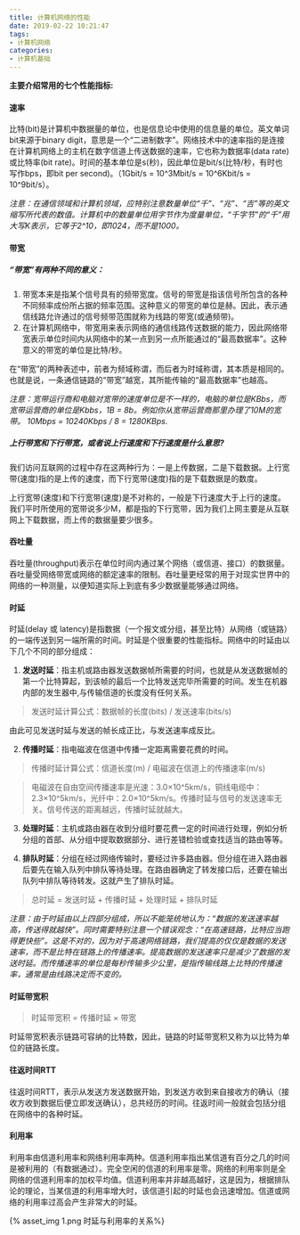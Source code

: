 ```yaml
---
title: 计算机网络的性能
date: 2019-02-22 10:21:47
tags:
- 计算机网络
categories:
- 计算机基础
---
```


**主要介绍常用的七个性能指标:**

#### 速率
比特(bit)是计算机中数据量的单位，也是信息论中使用的信息量的单位。英文单词bit来源于binary digit，意思是一个“二进制数字”。网络技术中的速率指的是连接在计算机网络上的主机在数字信道上传送数据的速率，它也称为数据率(data rate)或比特率(bit rate)。时间的基本单位是s(秒)，因此单位是bit/s(比特/秒，有时也写作bps，即bit per second)。（1Gbit/s = 10^3Mbit/s = 10^6Kbit/s = 10^9bit/s）。

*注意：在通信领域和计算机领域，应特别注意数量单位“千”、“兆”、“吉”等的英文缩写所代表的数值。计算机中的数量单位用字节作为度量单位，“千字节”的“千”用大写K表示，它等于2^10，即1024，而不是1000。*


#### 带宽
##### “带宽”有两种不同的意义：

 1. 带宽本来是指某个信号具有的频带宽度。信号的带宽是指该信号所包含的各种不同频率成份所占据的频率范围。这种意义的带宽的单位是赫。因此，表示通信线路允许通过的信号频带范围就称为线路的带宽(或通频带)。
 2. 在计算机网络中，带宽用来表示网络的通信线路传送数据的能力，因此网络带宽表示单位时间内从网络中的某一点到另一点所能通过的“最高数据率”。这种意义的带宽的单位是比特/秒。
    

   在“带宽”的两种表述中，前者为频域称谓，而后者为时域称谓，其本质是相同的。也就是说，一条通信链路的“带宽”越宽，其所能传输的“最高数据率”也越高。
    
   *注意：宽带运行商和电脑对宽带的速度单位是不一样的，电脑的单位是KBbs，而宽带运营商的单位是Kbbs，1B = 8b。例如你从宽带运营商那里办理了10M的宽带。  10Mbps = 10240Kbps / 8 = 1280KBps.*
    
##### 上行带宽和下行带宽，或者说上行速度和下行速度是什么意思?

   我们访问互联网的过程中存在这两种行为：一是上传数据，二是下载数据。上行宽带(速度)指的是上传的速度，而下行宽带(速度)指的是下载数据是的数度。
    
  上行宽带(速度)和下行宽带(速度)是不对称的，一般是下行速度大于上行的速度。我们平时所使用的宽带说多少M，都是指的下行宽带，因为我们上网主要是从互联网上下载数据，而上传的数据量要少很多。



#### 吞吐量
   吞吐量(throughput)表示在单位时间内通过某个网络（或信道、接口）的数据量。吞吐量受网络带宽或网络的额定速率的限制。吞吐量更经常的用于对现实世界中的网络的一种测量，以便知道实际上到底有多少数据量能够通过网络。

#### 时延
   时延(delay 或 latency)是指数据（一个报文或分组，甚至比特）从网络（或链路）的一端传送到另一端所需的时间。时延是个很重要的性能指标。网络中的时延由以下几个不同的部分组成：

1. **发送时延**：指主机或路由器发送数据帧所需要的时间，也就是从发送数据帧的第一个比特算起，到该帧的最后一个比特发送完毕所需要的时间。发生在机器内部的发生器中,与传输信道的长度没有任何关系。
> 发送时延计算公式：数据帧的长度(bits) / 发送速率(bits/s)

由此可见发送时延与发送的帧长成正比，与发送速率成反比。
    
2. **传播时延**：指电磁波在信道中传播一定距离需要花费的时间。

> 传播时延计算公式：信道长度(m) / 电磁波在信道上的传播速率(m/s)

>电磁波在自由空间传播速率是光速：3.0×10^5km/s，铜线电缆中：2.3×10^5km/s，光纤中：2.0×10^5km/s。传播时延与信号的发送速率无关。信号传送的距离越远，传播时延就越大。    
3. **处理时延**：主机或路由器在收到分组时要花费一定的时间进行处理，例如分析分组的首部、从分组中提取数据部分、进行差错检验或查找适当的路由等等。
   
4. **排队时延**：分组在经过网络传输时，要经过许多路由器。但分组在进入路由器后要先在输入队列中排队等待处理。在路由器确定了转发接口后，还要在输出队列中排队等待转发。这就产生了排队时延。
>总时延 = 发送时延 + 传播时延 + 处理时延 + 排队时延

*注意：由于时延由以上四部分组成，所以不能笼统地认为：“数据的发送速率越高，传送得就越快”。同时需要特别注意一个错误观念：“在高速链路，比特应当跑得更快些”。这是不对的，因为对于高速网络链路，我们提高的仅仅是数据的发送速率，而不是比特在链路上的传播速率。提高数据的发送速率只是减少了数据的发送时延。而传播速率的单位是每秒传输多少公里，是指传输线路上比特的传播速率，通常是由线路决定而不变的。*

#### 时延带宽积
>时延带宽积 = 传播时延 × 带宽

时延带宽积表示链路可容纳的比特数，因此，链路的时延带宽积又称为以比特为单位的链路长度。
#### 往返时间RTT
  往返时间RTT，表示从发送方发送数据开始，到发送方收到来自接收方的确认（接收方收到数据后便立即发送确认），总共经历的时间。往返时间一般就会包括分组在网络中的各种时延。
#### 利用率
利用率由信道利用率和网络利用率两种。信道利用率指出某信道有百分之几的时间是被利用的（有数据通过）。完全空闲的信道的利用率是零。网络的利用率则是全网络的信道利用率的加权平均值。信道利用率并非越高越好，这是因为，根据排队论的理论，当某信道的利用率增大时，该信道引起的时延也会迅速增加。信道或网络的利用率过高会产生非常大的时延。

{% asset_img 1.png 时延与利用率的关系%}
